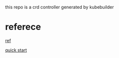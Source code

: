 this repo is a crd controller generated by kubebuilder

# referece

[ref](https://www.cnblogs.com/alisystemsoftware/p/11580202.html)

[quick start](https://book.kubebuilder.io/quick-start.html)